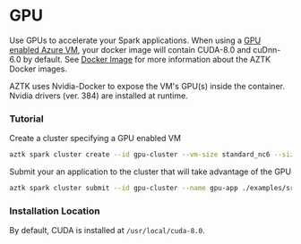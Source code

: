 # GPU

Use GPUs to accelerate your Spark applications. When using a [GPU enabled Azure VM](https://azure.microsoft.com/en-us/pricing/details/batch/), your docker image will contain CUDA-8.0 and cuDnn-6.0 by default. See [Docker Image](./12-docker-image.md) for more information about the AZTK Docker images.

AZTK uses Nvidia-Docker to expose the VM's GPU(s) inside the container. Nvidia drivers (ver. 384) are installed at runtime.


### Tutorial

Create a cluster specifying a GPU enabled VM
```sh
aztk spark cluster create --id gpu-cluster --vm-size standard_nc6 --size 1
```

Submit your an application to the cluster that will take advantage of the GPU
```sh
aztk spark cluster submit --id gpu-cluster --name gpu-app ./examples/src/main/python/gpu/nubma_example.py
```
### Installation Location
By default, CUDA is installed at `/usr/local/cuda-8.0`.
